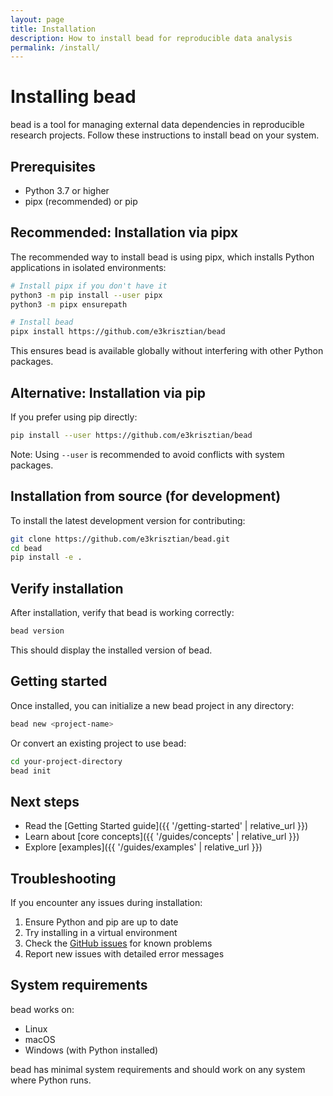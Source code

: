 ```yaml
---
layout: page
title: Installation
description: How to install bead for reproducible data analysis
permalink: /install/
---
```


# Installing bead

bead is a tool for managing external data dependencies in reproducible research projects. Follow these instructions to install bead on your system.

## Prerequisites

- Python 3.7 or higher
- pipx (recommended) or pip

## Recommended: Installation via pipx

The recommended way to install bead is using pipx, which installs Python applications in isolated environments:

```bash
# Install pipx if you don't have it
python3 -m pip install --user pipx
python3 -m pipx ensurepath

# Install bead
pipx install https://github.com/e3krisztian/bead
```

This ensures bead is available globally without interfering with other Python packages.

## Alternative: Installation via pip

If you prefer using pip directly:

```bash
pip install --user https://github.com/e3krisztian/bead
```

Note: Using `--user` is recommended to avoid conflicts with system packages.

## Installation from source (for development)

To install the latest development version for contributing:

```bash
git clone https://github.com/e3krisztian/bead.git
cd bead
pip install -e .
```

## Verify installation

After installation, verify that bead is working correctly:

```bash
bead version
```

This should display the installed version of bead.

## Getting started

Once installed, you can initialize a new bead project in any directory:

```bash
bead new <project-name>
```

Or convert an existing project to use bead:

```bash
cd your-project-directory
bead init
```

## Next steps

- Read the [Getting Started guide]({{ '/getting-started' | relative_url }})
- Learn about [core concepts]({{ '/guides/concepts' | relative_url }})
- Explore [examples]({{ '/guides/examples' | relative_url }})

## Troubleshooting

If you encounter any issues during installation:

1. Ensure Python and pip are up to date
2. Try installing in a virtual environment
3. Check the [GitHub issues](https://github.com/e3krisztian/bead/issues) for known problems
4. Report new issues with detailed error messages

## System requirements

bead works on:
- Linux
- macOS
- Windows (with Python installed)

bead has minimal system requirements and should work on any system where Python runs.
